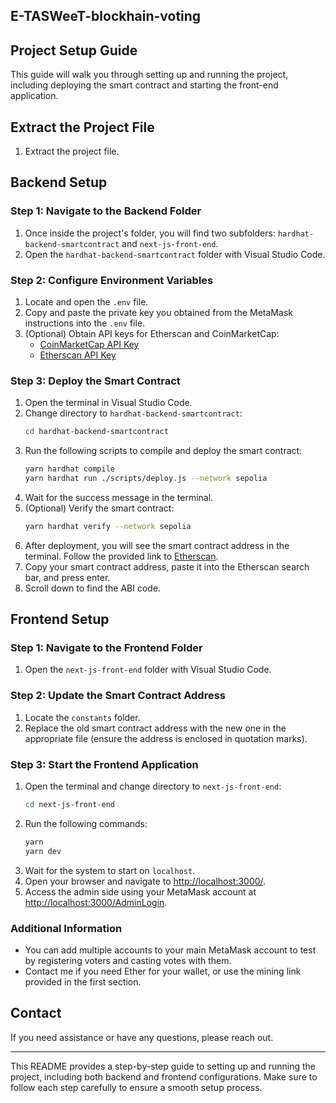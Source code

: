 ## E-TASWeeT-blockhain-voting
## Project Setup Guide

This guide will walk you through setting up and running the project, including deploying the smart contract and starting the front-end application.

## Extract the Project File

1. Extract the project file.

## Backend Setup

### Step 1: Navigate to the Backend Folder

1. Once inside the project's folder, you will find two subfolders: `hardhat-backend-smartcontract` and `next-js-front-end`.
2. Open the `hardhat-backend-smartcontract` folder with Visual Studio Code.

### Step 2: Configure Environment Variables

1. Locate and open the `.env` file.
2. Copy and paste the private key you obtained from the MetaMask instructions into the `.env` file.
3. (Optional) Obtain API keys for Etherscan and CoinMarketCap:
   - [CoinMarketCap API Key](https://coinmarketcap.com/)
   - [Etherscan API Key](https://etherscan.io/)

### Step 3: Deploy the Smart Contract

1. Open the terminal in Visual Studio Code.
2. Change directory to `hardhat-backend-smartcontract`:
   ```sh
   cd hardhat-backend-smartcontract
   ```
3. Run the following scripts to compile and deploy the smart contract:
   ```sh
   yarn hardhat compile
   yarn hardhat run ./scripts/deploy.js --network sepolia
   ```
4. Wait for the success message in the terminal.
5. (Optional) Verify the smart contract:
   ```sh
   yarn hardhat verify --network sepolia
   ```
6. After deployment, you will see the smart contract address in the terminal. Follow the provided link to [Etherscan](https://sepolia.etherscan.io/).
7. Copy your smart contract address, paste it into the Etherscan search bar, and press enter.
8. Scroll down to find the ABI code.

## Frontend Setup

### Step 1: Navigate to the Frontend Folder

1. Open the `next-js-front-end` folder with Visual Studio Code.

### Step 2: Update the Smart Contract Address

1. Locate the `constants` folder.
2. Replace the old smart contract address with the new one in the appropriate file (ensure the address is enclosed in quotation marks).

### Step 3: Start the Frontend Application

1. Open the terminal and change directory to `next-js-front-end`:
   ```sh
   cd next-js-front-end
   ```
2. Run the following commands:
   ```sh
   yarn
   yarn dev
   ```
3. Wait for the system to start on `localhost`.
4. Open your browser and navigate to [http://localhost:3000/](http://localhost:3000/).
5. Access the admin side using your MetaMask account at [http://localhost:3000/AdminLogin](http://localhost:3000/AdminLogin).

### Additional Information

- You can add multiple accounts to your main MetaMask account to test by registering voters and casting votes with them.
- Contact me if you need Ether for your wallet, or use the mining link provided in the first section.

## Contact

If you need assistance or have any questions, please reach out.

---

This README provides a step-by-step guide to setting up and running the project, including both backend and frontend configurations. Make sure to follow each step carefully to ensure a smooth setup process.